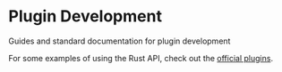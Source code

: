 # Plugin Development

Guides and standard documentation for plugin development

For some examples of using the Rust API, check out the [official plugins](https://github.com/Nitrolaunch/nitrolaunch/tree/main/plugins/plugins).
